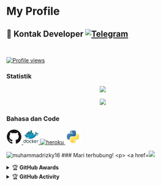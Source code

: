 # My Profile


## 📲 Kontak Developer [![Telegram](https://img.shields.io/badge/telegram-1b77FF.svg?style=for-the-badge&logo=telegram)](https://t.me/IDnyaKosong) 
<br>

[![Profile views](https://gpvc.arturio.dev/muhammadrizky16)](https://github.com/UserLazy)
### Statistik
<p align="center"><a href="https://github.com/muhammadrizky16"><img src="https://github-readme-stats.vercel.app/api?username=muhammadrizky16&show_icons=true&theme=radical"></a></p>
<p align="center"><a href="https://github.com/muhammadrizky16"><img src="https://github-readme-stats.vercel.app/api/top-langs/?username=muhammadrizky16&theme=radical&layout=compact"></a></p> 


   <h3 align="left">Bahasa dan Code</h3>
<p align="left"> <a href="https://www.github.com/" target="_blank"> <img src="https://raw.githubusercontent.com/devicons/devicon/master/icons/github/github-original.svg" alt="github" width="40" height="40"/> </a> <a href="https://www.docker.com/" target="_blank"> <img src="https://raw.githubusercontent.com/devicons/devicon/master/icons/docker/docker-original-wordmark.svg" alt="docker" width="40" height="40"/> </a> <a href="https://heroku.com" target="_blank"> <img src="https://www.vectorlogo.zone/logos/heroku/heroku-icon.svg" alt="heroku" width="40" height="40"/> </a> <a href="https://www.python.org" target="_blank"> <img src="https://raw.githubusercontent.com/devicons/devicon/master/icons/python/python-original.svg" alt="python" width="40" height="40"/> </a> </p>

<p><img align="center" src="https://github-readme-streak-stats.herokuapp.com/?user=muhammadrizky16&" alt="muhammadrizky16
### Mari terhubung!
<p>
    <a href="https://instagram.com/rizkyhamdanii16_" target="blank"><img src="https://img.shields.io/badge/Instagram-30302f?style=flat&logo=instagram" /></a>
</p>
<details>
    <summary>&#127942 <b>GitHub Awards</b></summary><br/>

![Github Trophy](https://github-profile-trophy.vercel.app/?username=phaticusthiccy)

</details>

<details>
    <summary>&#127942 <b>GitHub Activity</b></summary><br/>

![Metrics](https://metrics.lecoq.io/muhammadrizky16?template=classic&repositories.forks=true&languages=1&languages.colors=github&languages.threshold=0%25&config.timezone=Asia%2FSolo)

</details>
